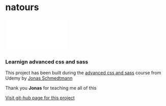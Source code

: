 # natours
 <img src="img/logo-white.png" alt="Logo" class="header__logo" />
<h3> Learnign advanced css and sass </h3>
<p> This project has been built during the <a href="https://www.udemy.com/course/advanced-css-and-sass/"> advanced css and sass</a> course from Udemy by <a href="https://www.udemy.com/user/jonasschmedtmann/">Jonas Schmedtmann<a><p>
  <span>Thank you <strong>Jonas</strong> for teaching me all of this</span>
 
 <a href="https://acorbinelli.github.io/natours/">Visit git-hub page for this project</a>
